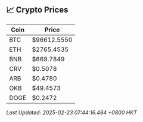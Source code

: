 ## 📈 Crypto Prices

| Coin | Price |
| ---- | ----- |
| BTC | $96612.5550 |
| ETH | $2765.4535 |
| BNB | $669.7849 |
| CRV | $0.5078 |
| ARB | $0.4780 |
| OKB | $49.4573 |
| DOGE | $0.2472 |

_Last Updated: 2025-02-23 07:44:16.484 +0800 HKT_